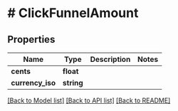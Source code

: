 # # ClickFunnelAmount

## Properties

Name | Type | Description | Notes
------------ | ------------- | ------------- | -------------
**cents** | **float** |  |
**currency_iso** | **string** |  |

[[Back to Model list]](../../README.md#models) [[Back to API list]](../../README.md#endpoints) [[Back to README]](../../README.md)
